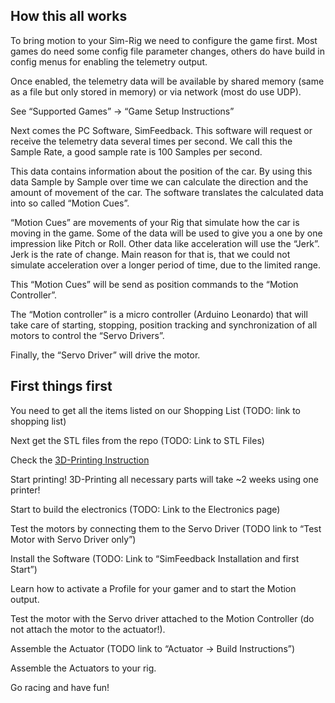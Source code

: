 ## How this all works

To bring motion to your Sim-Rig we need to configure the game first.
Most games do need some config file parameter changes, others do have build in config menus for enabling the telemetry output.

Once enabled, the telemetry data will be available by shared memory (same as a file but only stored in memory) or via network (most do use UDP).

See “Supported Games” -> “Game Setup Instructions”

Next comes the PC Software, SimFeedback. This software will request or receive the telemetry data several times per second. We call this the Sample Rate, a good sample rate is 100 Samples per second.

This data contains information about the position of the car.
By using this data Sample by Sample over time we can calculate the direction and the amount of movement of the car.
The software translates the calculated data into so called “Motion Cues”.

“Motion Cues” are movements of your Rig that simulate how the car is moving in the game.
Some of the data will be used to give you a one by one impression like Pitch or Roll. Other data like acceleration will use the “Jerk”. Jerk is the rate of change. Main reason for that is, that we could not simulate acceleration over a longer period of time, due to the limited range.

This “Motion Cues” will be send as position commands to the “Motion Controller”.

The “Motion controller” is a micro controller (Arduino Leonardo) that will take care of starting, stopping, position tracking and synchronization of all motors to control the “Servo Drivers”.

Finally, the “Servo Driver” will drive the motor.

## First things first

You need to get all the items listed on our Shopping List (TODO: link to shopping list)

Next get the STL files from the repo (TODO: Link to STL Files)

Check the [3D-Printing Instruction](./3D-Printing)

Start printing! 3D-Printing all necessary parts will take ~2 weeks using one printer!

Start to build the electronics (TODO: Link to the Electronics page)

Test the motors by connecting them to the Servo Driver (TODO link to “Test Motor with Servo Driver only”)

Install the Software (TODO: Link to “SimFeedback Installation and first Start”)

Learn how to activate a Profile for your gamer and to start the Motion output.

Test the motor with the Servo driver attached to the Motion Controller (do not attach the motor to the actuator!).

Assemble the Actuator (TODO link to “Actuator -> Build Instructions”)

Assemble the Actuators to your rig.

Go racing and have fun!
